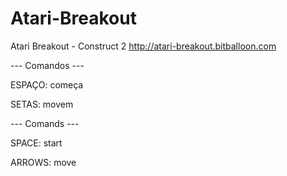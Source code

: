 # Atari-Breakout
Atari Breakout - Construct 2
 http://atari-breakout.bitballoon.com

--- Comandos ---

ESPAÇO: começa

SETAS: movem

--- Comands ---

SPACE: start

ARROWS: move
